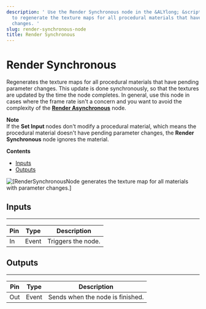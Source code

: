 ```yaml
---
description: ' Use the Render Synchronous node in the &ALYlong; &script-canvas; editor
  to regenerate the texture maps for all procedural materials that have pending parameter
  changes. '
slug: render-synchronous-node
title: Render Synchronous
---
```

# Render Synchronous<a name="render-synchronous-node"></a>

Regenerates the texture maps for all procedural materials that have pending parameter changes\. This update is done synchronously, so that the textures are updated by the time the node completes\. In general, use this node in cases where the frame rate isn't a concern and you want to avoid the complexity of the **[Render Asynchronous](render-asynchronous-node.md)** node\.

**Note**  
If the **Set Input <Type>** nodes don't modify a procedural material, which means the procedural material doesn't have pending parameter changes, the **Render Synchronous** node ignores the material\.

**Contents**
+ [Inputs](#render-synchronous-node-input)
+ [Outputs](#render-synchronous-node-output)

![\[RenderSynchronousNode generates the texture map for all materials with parameter changes.\]](/images/userguide/scripting/script-canvas/scriptcanvasnodes/script-canvas-render-synchronous-node.png)

## Inputs<a name="render-synchronous-node-input"></a>


****  

| Pin | Type | Description | 
| --- | --- | --- | 
| In | Event | Triggers the node\. | 

## Outputs<a name="render-synchronous-node-output"></a>


****  

| Pin | Type | Description | 
| --- | --- | --- | 
| Out | Event | Sends when the node is finished\. | 